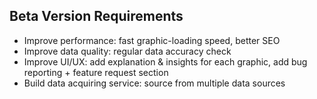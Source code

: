 ## Beta Version Requirements
- Improve performance: fast graphic-loading speed, better SEO
- Improve data quality: regular data accuracy check
- Improve UI/UX: add explanation & insights for each graphic, add bug reporting + feature request section
- Build data acquiring service: source from multiple data sources
